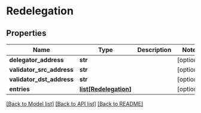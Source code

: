 # Redelegation

## Properties
Name | Type | Description | Notes
------------ | ------------- | ------------- | -------------
**delegator_address** | **str** |  | [optional] 
**validator_src_address** | **str** |  | [optional] 
**validator_dst_address** | **str** |  | [optional] 
**entries** | [**list[Redelegation]**](Redelegation.md) |  | [optional] 

[[Back to Model list]](../README.md#documentation-for-models) [[Back to API list]](../README.md#documentation-for-api-endpoints) [[Back to README]](../README.md)


